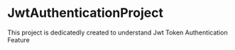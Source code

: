 # JwtAuthenticationProject
This project is dedicatedly created to understand Jwt Token Authentication Feature
